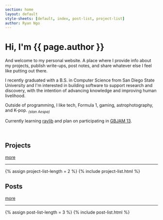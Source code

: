 ```yaml
---
section: home
layout: default 
style-sheets: [default, index, post-list, project-list]
author: Ryan Ngo
---
```


<h1 id="home-title">Hi, I'm <span>{{ page.author }}</span></h1>

And welcome to my personal website. A place where I provide info about my
projects, publish write-ups, post notes, and share whatever else I feel
like putting out there.

I recently graduated with a B.S. in Computer Science from San Diego State 
University and I'm interested in building software to support research 
and discovery, with the intention of advancing knowledge and improving
human livelihood.

Outside of programming, I like tech, Formula 1, gaming, astrophotography,
and K-pop. <sub><i>(stan Aespa)</i></sub>

Currently learning 
<a href="https://www.raylib.com/" target="_blank">raylib</a>
and plan on participating in
<a href="https://itch.io/jam/gbjam-13" target="_blank">GBJAM 13</a>.

<br>

<div class="list-heading">
    <h2 class="list-heading-title">Projects</h2>
    <a class="list-heading-link" href="{{ site.docs[1].url }}">more</a>
</div>
<hr>
{% assign project-list-length = 2 %}
{% include project-list.html %}


<div class="list-heading">
    <h2 class="list-heading-title">Posts</h2>
    <a class="list-heading-link" href="{{ site.docs[2].url }}">more</a>
</div>
<hr>
{% assign post-list-length = 3 %}
{% include post-list.html %}

